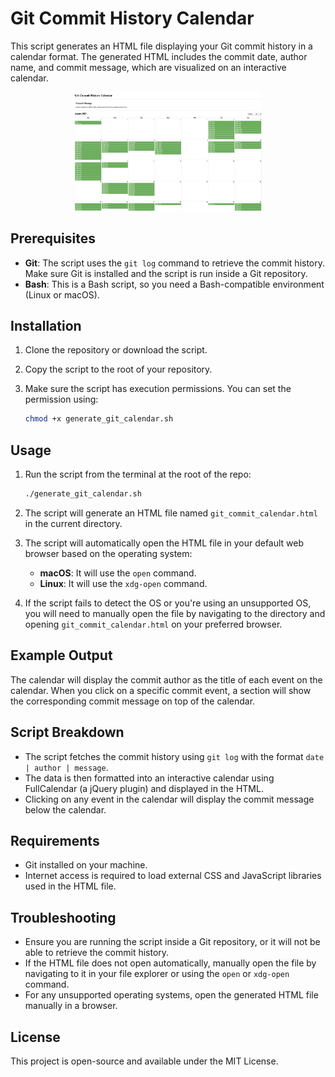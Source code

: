 # Git Commit History Calendar

This script generates an HTML file displaying your Git commit history in a calendar format. The generated HTML includes the commit date, author name, and commit message, which are visualized on an interactive calendar.

<p align="center" margin="0">
    <a href="https://www.diego-tellez.com/">
    <img alt="stuart logo" src="./calendar_view.png" width="300">
</a>
</p>

## Prerequisites

- **Git**: The script uses the `git log` command to retrieve the commit history. Make sure Git is installed and the script is run inside a Git repository.
- **Bash**: This is a Bash script, so you need a Bash-compatible environment (Linux or macOS).

## Installation

1. Clone the repository or download the script.
2. Copy the script to the root of your repository.
3. Make sure the script has execution permissions. You can set the permission using:

    ```bash
    chmod +x generate_git_calendar.sh
    ```

## Usage

1. Run the script from the terminal at the root of the repo:

    ```bash
    ./generate_git_calendar.sh
    ```

2. The script will generate an HTML file named `git_commit_calendar.html` in the current directory.
3. The script will automatically open the HTML file in your default web browser based on the operating system:
    - **macOS**: It will use the `open` command.
    - **Linux**: It will use the `xdg-open` command.
4. If the script fails to detect the OS or you're using an unsupported OS, you will need to manually open the file by navigating to the directory and opening `git_commit_calendar.html` on your preferred browser.

## Example Output

The calendar will display the commit author as the title of each event on the calendar. When you click on a specific commit event, a section will show the corresponding commit message on top of the calendar.

## Script Breakdown

- The script fetches the commit history using `git log` with the format `date | author | message`.
- The data is then formatted into an interactive calendar using FullCalendar (a jQuery plugin) and displayed in the HTML.
- Clicking on any event in the calendar will display the commit message below the calendar.

## Requirements

- Git installed on your machine.
- Internet access is required to load external CSS and JavaScript libraries used in the HTML file.

## Troubleshooting

- Ensure you are running the script inside a Git repository, or it will not be able to retrieve the commit history.
- If the HTML file does not open automatically, manually open the file by navigating to it in your file explorer or using the `open` or `xdg-open` command.
- For any unsupported operating systems, open the generated HTML file manually in a browser.

## License

This project is open-source and available under the MIT License.
